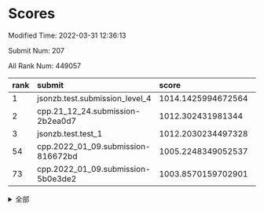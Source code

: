 # Scores

Modified Time: 2022-03-31 12:36:13

Submit Num: 207

All Rank Num: 449057

| rank |               submit               |       score        |       sigma        | pk_num |
| :--- | :--------------------------------- | :----------------- | :----------------- | :----- |
| 1    | jsonzb.test.submission_level_4     | 1014.1425994672564 | 0.8358476690668469 | 8680   |
| 2    | cpp.21_12_24.submission-2b2ea0d7   | 1012.302431981344  | 0.7737425281592528 | 8681   |
| 3    | jsonzb.test.test_1                 | 1012.2030234497328 | 0.8002747070398544 | 8678   |
| 54   | cpp.2022_01_09.submission-816672bd | 1005.2248349052537 | 0.7125035813582246 | 8676   |
| 73   | cpp.2022_01_09.submission-5b0e3de2 | 1003.8570159702901 | 0.7152539769461839 | 8675   |


<details>
<summary>全部</summary>

| rank |                 submit                 |       score        |       sigma        | pk_num |
| :--- | :------------------------------------- | :----------------- | :----------------- | :----- |
| 1    | jsonzb.test.submission_level_4         | 1014.1425994672564 | 0.8358476690668469 | 8680   |
| 2    | cpp.21_12_24.submission-2b2ea0d7       | 1012.302431981344  | 0.7737425281592528 | 8681   |
| 3    | jsonzb.test.test_1                     | 1012.2030234497328 | 0.8002747070398544 | 8678   |
| 4    | gobigger.level_3.submission_level_3_21 | 1011.3220340127572 | 0.7853240123493075 | 8675   |
| 5    | gobigger.level_3.submission_level_3_0  | 1011.2812865354506 | 0.7595978906530497 | 8684   |
| 6    | gobigger.level_3.submission_level_3_39 | 1011.2510762671504 | 0.7911286472228778 | 8677   |
| 7    | gobigger.level_3.submission_level_3_30 | 1010.9919722040123 | 0.7462073180231599 | 8673   |
| 8    | gobigger.level_3.submission_level_3_12 | 1010.9632036750365 | 0.7661634103014681 | 8682   |
| 9    | gobigger.level_3.submission_level_3_40 | 1010.9474885071829 | 0.7540089015146965 | 8682   |
| 10   | gobigger.level_3.submission_level_3_9  | 1010.8728888341955 | 0.7815251328980425 | 8676   |
| 11   | gobigger.level_3.submission_level_3_29 | 1010.7648888256548 | 0.7709486099321059 | 8678   |
| 12   | gobigger.level_3.submission_level_3_4  | 1010.7442008751673 | 0.7692931914261045 | 8672   |
| 13   | gobigger.level_3.submission_level_3_15 | 1010.7271097541969 | 0.7634293977004041 | 8677   |
| 14   | gobigger.level_3.submission_level_3_36 | 1010.7159123799152 | 0.7705596532814589 | 8674   |
| 15   | gobigger.level_3.submission_level_3_31 | 1010.629629924651  | 0.7592715090056125 | 8677   |
| 16   | gobigger.level_3.submission_level_3_32 | 1010.4757999535422 | 0.760168370246076  | 8682   |
| 17   | gobigger.level_3.submission_level_3_3  | 1010.3773494246503 | 0.7599732730076242 | 8683   |
| 18   | gobigger.level_3.submission_level_3_18 | 1010.3728265912691 | 0.7479299997353939 | 8680   |
| 19   | gobigger.level_3.submission_level_3_26 | 1010.303033161424  | 0.7499490164255896 | 8679   |
| 20   | gobigger.level_3.submission_level_3_47 | 1010.2339333518903 | 0.7629641913689094 | 8683   |
| 21   | gobigger.level_3.submission_level_3_22 | 1010.212523448552  | 0.7679146185255187 | 8678   |
| 22   | gobigger.level_3.submission_level_3_43 | 1010.101002534285  | 0.7684094704275983 | 8680   |
| 23   | gobigger.level_3.submission_level_3_37 | 1009.9785295804938 | 0.7614891901906182 | 8675   |
| 24   | gobigger.level_3.submission_level_3_2  | 1009.9328992912383 | 0.7354174893674387 | 8672   |
| 25   | gobigger.level_3.submission_level_3_49 | 1009.9318065105351 | 0.7721550579875875 | 8675   |
| 26   | gobigger.level_3.submission_level_3_19 | 1009.8962541458136 | 0.7515679650538647 | 8673   |
| 27   | gobigger.level_3.submission_level_3_17 | 1009.8955797226109 | 0.7634935934588641 | 8677   |
| 28   | gobigger.level_3.submission_level_3_46 | 1009.8231758119986 | 0.7713321930879429 | 8681   |
| 29   | gobigger.level_3.submission_level_3_45 | 1009.7959748294901 | 0.759739711955438  | 8682   |
| 30   | gobigger.level_3.submission_level_3_20 | 1009.7653335027841 | 0.753714124607665  | 8676   |
| 31   | gobigger.level_3.submission_level_3_38 | 1009.741033682492  | 0.7592118785734682 | 8680   |
| 32   | gobigger.level_3.submission_level_3_1  | 1009.705853704468  | 0.7482168298208843 | 8675   |
| 33   | gobigger.level_3.submission_level_3_24 | 1009.6667825833014 | 0.7412710641829491 | 8676   |
| 34   | gobigger.level_3.submission_level_3_34 | 1009.632233828824  | 0.7560877859280505 | 8675   |
| 35   | gobigger.level_3.submission_level_3_27 | 1009.595231876563  | 0.7537232018707632 | 8674   |
| 36   | gobigger.level_3.submission_level_3_16 | 1009.4336741496899 | 0.7559871341425659 | 8682   |
| 37   | gobigger.level_3.submission_level_3_13 | 1009.4304099410629 | 0.7393934926148141 | 8678   |
| 38   | gobigger.level_3.submission_level_3_48 | 1009.415148216194  | 0.757451687552283  | 8678   |
| 39   | gobigger.level_3.submission_level_3_35 | 1009.4135921256913 | 0.7546236267155273 | 8675   |
| 40   | gobigger.level_3.submission_level_3_41 | 1009.3689520084989 | 0.7475611818341307 | 8674   |
| 41   | gobigger.level_3.submission_level_3_42 | 1009.3554068879338 | 0.7552101383786036 | 8678   |
| 42   | gobigger.level_3.submission_level_3_6  | 1009.3454919773326 | 0.7390078179554699 | 8678   |
| 43   | gobigger.level_3.submission_level_3_5  | 1009.301788237093  | 0.7458475327731021 | 8674   |
| 44   | gobigger.level_3.submission_level_3_44 | 1009.2704223351177 | 0.7349271525852697 | 8673   |
| 45   | gobigger.level_3.submission_level_3_33 | 1009.2413938008945 | 0.7437040157840715 | 8673   |
| 46   | gobigger.level_3.submission_level_3_11 | 1009.2049792032185 | 0.7385677892135559 | 8678   |
| 47   | gobigger.level_3.submission_level_3_23 | 1009.0655394027095 | 0.7411236042732998 | 8675   |
| 48   | gobigger.level_3.submission_level_3_7  | 1008.9784957338414 | 0.7499931524199729 | 8674   |
| 49   | gobigger.level_3.submission_level_3_14 | 1008.814247302337  | 0.7543944243216694 | 8680   |
| 50   | gobigger.level_3.submission_level_3_10 | 1008.7747283508892 | 0.743444173409492  | 8671   |
| 51   | gobigger.level_3.submission_level_3_25 | 1008.7716908946962 | 0.7479577653995902 | 8679   |
| 52   | gobigger.level_3.submission_level_3_28 | 1008.48772148665   | 0.75524373747072   | 8673   |
| 53   | gobigger.level_3.submission_level_3_8  | 1008.4635325977212 | 0.7413344797009929 | 8672   |
| 54   | cpp.2022_01_09.submission-816672bd     | 1005.2248349052537 | 0.7125035813582246 | 8676   |
| 55   | gobigger.level_1.submission_level_1_0  | 1005.0276354054628 | 0.7125856588749415 | 8681   |
| 56   | gobigger.level_1.submission_level_1_35 | 1004.8896540164665 | 0.7145934105285154 | 8683   |
| 57   | gobigger.level_1.submission_level_1_7  | 1004.8583627540783 | 0.7151944827980281 | 8680   |
| 58   | gobigger.level_1.submission_level_1_38 | 1004.5889736234008 | 0.7183241588487068 | 8681   |
| 59   | gobigger.level_1.submission_level_1_31 | 1004.4780696311456 | 0.7258236752763434 | 8677   |
| 60   | gobigger.level_1.submission_level_1_4  | 1004.4645775024275 | 0.72605438096673   | 8681   |
| 61   | gobigger.level_1.submission_level_1_24 | 1004.2920344264111 | 0.7259937775538354 | 8677   |
| 62   | gobigger.level_1.submission_level_1_42 | 1004.2886411781374 | 0.7092997680454325 | 8678   |
| 63   | gobigger.level_1.submission_level_1_26 | 1004.2853097692446 | 0.7053997522642166 | 8683   |
| 64   | gobigger.level_1.submission_level_1_47 | 1004.2395198025952 | 0.728336960891244  | 8679   |
| 65   | gobigger.level_1.submission_level_1_48 | 1004.093294927335  | 0.7136349696697888 | 8680   |
| 66   | gobigger.level_1.submission_level_1_5  | 1004.0677557069279 | 0.7160751112864755 | 8677   |
| 67   | gobigger.level_1.submission_level_1_20 | 1004.0259364232473 | 0.7083475419405775 | 8678   |
| 68   | gobigger.level_1.submission_level_1_21 | 1004.0115663884063 | 0.7193270335921164 | 8680   |
| 69   | gobigger.level_1.submission_level_1_30 | 1003.9658710998018 | 0.7146612766822542 | 8670   |
| 70   | gobigger.level_1.submission_level_1_10 | 1003.8907818887753 | 0.7163466218271356 | 8681   |
| 71   | gobigger.level_1.submission_level_1_39 | 1003.8821415539471 | 0.7200761720705116 | 8678   |
| 72   | gobigger.level_1.submission_level_1_12 | 1003.8603885898567 | 0.7090103569294278 | 8680   |
| 73   | cpp.2022_01_09.submission-5b0e3de2     | 1003.8570159702901 | 0.7152539769461839 | 8675   |
| 74   | gobigger.level_1.submission_level_1_16 | 1003.8372936601573 | 0.7117530705081151 | 8683   |
| 75   | gobigger.level_1.submission_level_1_40 | 1003.8334492216798 | 0.714729595660812  | 8680   |
| 76   | gobigger.level_1.submission_level_1_43 | 1003.7737177373021 | 0.7189814803299719 | 8682   |
| 77   | gobigger.level_1.submission_level_1_36 | 1003.6873141587786 | 0.7266666133897464 | 8675   |
| 78   | gobigger.level_1.submission_level_1_33 | 1003.673776338694  | 0.7060641761742484 | 8680   |
| 79   | gobigger.level_1.submission_level_1_3  | 1003.6635059761721 | 0.7055986952527884 | 8675   |
| 80   | gobigger.level_1.submission_level_1_6  | 1003.607250424267  | 0.7111014927097399 | 8681   |
| 81   | gobigger.level_1.submission_level_1_44 | 1003.5003763089231 | 0.7240525827456585 | 8669   |
| 82   | gobigger.level_1.submission_level_1_17 | 1003.4488253752338 | 0.721501096396699  | 8679   |
| 83   | gobigger.level_1.submission_level_1_41 | 1003.4470717541524 | 0.7174910692070899 | 8676   |
| 84   | gobigger.level_1.submission_level_1_14 | 1003.4319254339415 | 0.7156682243446998 | 8683   |
| 85   | gobigger.level_1.submission_level_1_11 | 1003.3202626313969 | 0.7160029898605319 | 8671   |
| 86   | gobigger.level_1.submission_level_1_32 | 1003.3172802007467 | 0.7051696629341878 | 8675   |
| 87   | gobigger.level_1.submission_level_1_19 | 1003.1775292639966 | 0.7240417912588243 | 8677   |
| 88   | gobigger.level_1.submission_level_1_46 | 1003.0234959454502 | 0.7173894944365091 | 8681   |
| 89   | gobigger.level_1.submission_level_1_18 | 1002.9498498785009 | 0.7113470124045833 | 8679   |
| 90   | gobigger.level_1.submission_level_1_45 | 1002.941000965442  | 0.710784399635245  | 8681   |
| 91   | gobigger.level_1.submission_level_1_27 | 1002.9396866369909 | 0.7094091680842691 | 8677   |
| 92   | gobigger.level_1.submission_level_1_1  | 1002.9371272173215 | 0.7172308837576973 | 8681   |
| 93   | gobigger.level_1.submission_level_1_22 | 1002.8803245227431 | 0.723888588971539  | 8678   |
| 94   | gobigger.level_1.submission_level_1_29 | 1002.8467040487484 | 0.7134673373299237 | 8682   |
| 95   | gobigger.level_1.submission_level_1_49 | 1002.8043684119615 | 0.7118929632818193 | 8681   |
| 96   | gobigger.level_1.submission_level_1_9  | 1002.7763290034951 | 0.7260212387395522 | 8679   |
| 97   | gobigger.level_1.submission_level_1_28 | 1002.677014538355  | 0.715136766476719  | 8679   |
| 98   | gobigger.level_1.submission_level_1_23 | 1002.5567120520916 | 0.728060924471126  | 8676   |
| 99   | gobigger.level_1.submission_level_1_15 | 1002.52034375712   | 0.7120644123011768 | 8671   |
| 100  | gobigger.level_1.submission_level_1_8  | 1002.3679481631655 | 0.7238402414120715 | 8678   |
| 101  | gobigger.level_1.submission_level_1_25 | 1002.3207902909868 | 0.7035405836763874 | 8680   |
| 102  | gobigger.level_1.submission_level_1_13 | 1002.287478830185  | 0.7088688112995338 | 8680   |
| 103  | gobigger.level_1.submission_level_1_37 | 1002.0278869159032 | 0.7106653232985323 | 8678   |
| 104  | gobigger.level_1.submission_level_1_2  | 1001.9189918332515 | 0.7075053592374151 | 8684   |
| 105  | gobigger.level_1.submission_level_1_34 | 1001.907414796765  | 0.7250848522111969 | 8678   |
| 106  | gobigger.random.submission_random_22   | 998.4904975127615  | 0.7044927700681968 | 8677   |
| 107  | gobigger.random.submission_random_12   | 997.9758975512813  | 0.7046882605416828 | 8678   |
| 108  | gobigger.random.submission_random_43   | 997.342908506447   | 0.7148952372579939 | 8682   |
| 109  | gobigger.random.submission_random_15   | 997.3359248872191  | 0.6915533524664117 | 8677   |
| 110  | gobigger.random.submission_random_21   | 996.8973381619296  | 0.7130419840572375 | 8677   |
| 111  | gobigger.random.submission_random_47   | 996.7824431908411  | 0.7147724718802358 | 8679   |
| 112  | gobigger.random.submission_random_48   | 996.7527488908574  | 0.711644309836092  | 8683   |
| 113  | gobigger.random.submission_random_1    | 996.72256655177    | 0.7096246349971934 | 8671   |
| 114  | gobigger.random.submission_random_38   | 996.7185764915541  | 0.7141081094997395 | 8679   |
| 115  | gobigger.random.submission_random_39   | 996.6847424200856  | 0.7059300830542793 | 8674   |
| 116  | gobigger.random.submission_random_42   | 996.5759281951262  | 0.7024835775406045 | 8680   |
| 117  | gobigger.random.submission_random_25   | 996.5577685331363  | 0.7097329798695877 | 8674   |
| 118  | gobigger.random.submission_random_2    | 996.460521772577   | 0.7076268222171426 | 8673   |
| 119  | gobigger.random.submission_random_7    | 996.392996702209   | 0.7054859115656902 | 8676   |
| 120  | gobigger.random.submission_random_4    | 996.3746670222647  | 0.7016385861092964 | 8677   |
| 121  | gobigger.random.submission_random_34   | 996.3707082462715  | 0.703364067626707  | 8680   |
| 122  | gobigger.random.submission_random_9    | 996.3536711136036  | 0.7084038201903852 | 8684   |
| 123  | gobigger.random.submission_random_3    | 996.2405736150357  | 0.7153717259106525 | 8678   |
| 124  | gobigger.random.submission_random_19   | 996.2378494045898  | 0.7216672657507436 | 8679   |
| 125  | gobigger.random.submission_random_20   | 996.1104801382193  | 0.7079200310669514 | 8675   |
| 126  | gobigger.random.submission_random_13   | 996.0910209109236  | 0.7074891669348599 | 8675   |
| 127  | gobigger.random.submission_random_29   | 996.0477875557257  | 0.7069962593915335 | 8674   |
| 128  | gobigger.random.submission_random_37   | 996.025901711325   | 0.7257377075235473 | 8675   |
| 129  | gobigger.random.submission_random_28   | 996.0050280542423  | 0.7038860872141026 | 8680   |
| 130  | gobigger.random.submission_random_31   | 995.7774378230764  | 0.7240060418383379 | 8676   |
| 131  | gobigger.random.submission_random_36   | 995.7570979419996  | 0.711245178189763  | 8676   |
| 132  | gobigger.random.submission_random_23   | 995.7515812356853  | 0.7131524439482407 | 8681   |
| 133  | gobigger.random.submission_random_32   | 995.7412970603971  | 0.717926429741727  | 8675   |
| 134  | gobigger.random.submission_random_16   | 995.7352861554036  | 0.7172298821721755 | 8680   |
| 135  | gobigger.random.submission_random_0    | 995.7044396540864  | 0.7005876819515794 | 8675   |
| 136  | gobigger.random.submission_random_27   | 995.686861419372   | 0.7114203100419566 | 8678   |
| 137  | gobigger.random.submission_random_41   | 995.6830849969065  | 0.7137185461123045 | 8677   |
| 138  | gobigger.random.submission_random_40   | 995.6794151666013  | 0.7155883311459181 | 8672   |
| 139  | gobigger.random.submission_random_10   | 995.6637971857558  | 0.7104425964460077 | 8677   |
| 140  | gobigger.random.submission_random_30   | 995.6137628680958  | 0.7189412280240728 | 8678   |
| 141  | gobigger.random.submission_random_35   | 995.5637597337459  | 0.7044927943960683 | 8677   |
| 142  | gobigger.random.submission_random_11   | 995.554505045845   | 0.7036476156972868 | 8675   |
| 143  | gobigger.random.submission_random_46   | 995.4850574634897  | 0.715320796047666  | 8671   |
| 144  | gobigger.random.submission_random_8    | 995.4839004474536  | 0.7311288793757863 | 8677   |
| 145  | gobigger.random.submission_random_5    | 995.4711709544698  | 0.722097179944522  | 8679   |
| 146  | gobigger.random.submission_random_18   | 995.4514820414655  | 0.7078622034885337 | 8679   |
| 147  | gobigger.random.submission_random_49   | 995.3894199963183  | 0.7111718617540932 | 8677   |
| 148  | gobigger.random.submission_random_33   | 995.2981732069408  | 0.7303056570823916 | 8686   |
| 149  | gobigger.random.submission_random_6    | 995.2752596219573  | 0.7364187630713305 | 8673   |
| 150  | gobigger.random.submission_random_24   | 995.2271215945921  | 0.7309586684513323 | 8674   |
| 151  | gobigger.random.submission_random_17   | 995.1929426022161  | 0.712496984695843  | 8676   |
| 152  | gobigger.random.submission_random_44   | 995.159633687095   | 0.715768706638222  | 8677   |
| 153  | gobigger.random.submission_random_26   | 995.1503567336746  | 0.7236793788247917 | 8672   |
| 154  | gobigger.random.submission_random_45   | 995.1062079639474  | 0.7124697849577912 | 8675   |
| 155  | gobigger.random.submission_random_14   | 994.8433785190315  | 0.7298917570783202 | 8677   |
| 156  | gobigger.level_2.submission_level_2_22 | 993.8346263653086  | 0.747651726814989  | 8680   |
| 157  | gobigger.level_2.submission_level_2_24 | 993.8117480220423  | 0.7386843502090097 | 8676   |
| 158  | gobigger.level_2.submission_level_2_18 | 993.6213811481703  | 0.740711976427547  | 8675   |
| 159  | gobigger.level_2.submission_level_2_11 | 993.4930943275082  | 0.7300780521569855 | 8674   |
| 160  | gobigger.level_2.submission_level_2_17 | 993.3131731131716  | 0.7356423839698624 | 8680   |
| 161  | gobigger.level_2.submission_level_2_47 | 992.9316674245003  | 0.7403648104627761 | 8681   |
| 162  | gobigger.level_2.submission_level_2_33 | 992.8740247861532  | 0.7238674969376578 | 8672   |
| 163  | gobigger.level_2.submission_level_2_20 | 992.8503330543822  | 0.733179474779505  | 8675   |
| 164  | gobigger.level_2.submission_level_2_49 | 992.7310901157268  | 0.7559984175916904 | 8675   |
| 165  | gobigger.level_2.submission_level_2_19 | 992.6931435689277  | 0.7490159565157126 | 8676   |
| 166  | gobigger.level_2.submission_level_2_21 | 992.6782931520352  | 0.7287024400406813 | 8675   |
| 167  | gobigger.level_2.submission_level_2_45 | 992.4660212846985  | 0.7461027958271329 | 8674   |
| 168  | gobigger.level_2.submission_level_2_8  | 992.4181803416918  | 0.7468153073621422 | 8678   |
| 169  | gobigger.level_2.submission_level_2_1  | 992.3640127409215  | 0.730618129143194  | 8677   |
| 170  | gobigger.level_2.submission_level_2_4  | 992.2916509200352  | 0.7560812123109897 | 8677   |
| 171  | gobigger.level_2.submission_level_2_48 | 992.2855694954827  | 0.7470288604832502 | 8676   |
| 172  | gobigger.level_2.submission_level_2_34 | 992.2839097875033  | 0.7478897256593673 | 8676   |
| 173  | gobigger.level_2.submission_level_2_44 | 992.217301089122   | 0.7294834900954374 | 8675   |
| 174  | gobigger.level_2.submission_level_2_40 | 992.2090967536395  | 0.7445751183684178 | 8680   |
| 175  | gobigger.level_2.submission_level_2_5  | 992.1896626307586  | 0.7703477784560674 | 8679   |
| 176  | gobigger.level_2.submission_level_2_16 | 992.164830148526   | 0.7389829923905413 | 8679   |
| 177  | gobigger.level_2.submission_level_2_27 | 992.1339251041569  | 0.7465610163523155 | 8680   |
| 178  | gobigger.level_2.submission_level_2_30 | 992.1272495711796  | 0.7463452235087464 | 8681   |
| 179  | gobigger.level_2.submission_level_2_25 | 992.0792230890607  | 0.7671752052064807 | 8678   |
| 180  | gobigger.level_2.submission_level_2_36 | 992.0573416707243  | 0.7567764203574223 | 8674   |
| 181  | gobigger.level_2.submission_level_2_3  | 992.0380228202903  | 0.728399274788875  | 8679   |
| 182  | gobigger.level_2.submission_level_2_23 | 992.0266519141624  | 0.7518466262064534 | 8681   |
| 183  | gobigger.level_2.submission_level_2_26 | 991.9944504124148  | 0.7412282798088171 | 8681   |
| 184  | gobigger.level_2.submission_level_2_28 | 991.9879677222015  | 0.7479601306310704 | 8678   |
| 185  | gobigger.level_2.submission_level_2_6  | 991.9756074703301  | 0.7383977984541286 | 8677   |
| 186  | gobigger.level_2.submission_level_2_46 | 991.9680064005425  | 0.7380149366880425 | 8681   |
| 187  | gobigger.level_2.submission_level_2_42 | 991.9073471901704  | 0.758373843792072  | 8679   |
| 188  | gobigger.level_2.submission_level_2_39 | 991.8530257234189  | 0.7667483520129589 | 8679   |
| 189  | gobigger.level_2.submission_level_2_14 | 991.8165774758036  | 0.7554060066839353 | 8679   |
| 190  | gobigger.level_2.submission_level_2_2  | 991.7653959673887  | 0.7452786756670243 | 8676   |
| 191  | gobigger.level_2.submission_level_2_15 | 991.7184841008633  | 0.7374114818246077 | 8673   |
| 192  | gobigger.level_2.submission_level_2_32 | 991.6752988756962  | 0.7501331048532803 | 8678   |
| 193  | gobigger.level_2.submission_level_2_9  | 991.6367647097854  | 0.7438285028805568 | 8678   |
| 194  | gobigger.level_2.submission_level_2_13 | 991.4748008461372  | 0.7507342683562281 | 8674   |
| 195  | gobigger.level_2.submission_level_2_31 | 991.4511469651823  | 0.762864577486324  | 8678   |
| 196  | gobigger.level_2.submission_level_2_12 | 991.3738210636802  | 0.7647045402015653 | 8675   |
| 197  | gobigger.level_2.submission_level_2_7  | 991.0012758141921  | 0.7665017910894999 | 8677   |
| 198  | gobigger.level_2.submission_level_2_41 | 990.8528857420704  | 0.7602555146455168 | 8680   |
| 199  | gobigger.level_2.submission_level_2_0  | 990.8452686079364  | 0.7578446595809492 | 8682   |
| 200  | gobigger.level_2.submission_level_2_38 | 990.5479238274152  | 0.7827357329855542 | 8677   |
| 201  | gobigger.level_2.submission_level_2_43 | 990.5038138354796  | 0.7830765508719205 | 8671   |
| 202  | gobigger.level_2.submission_level_2_29 | 990.4676333934946  | 0.78048121997008   | 8675   |
| 203  | gobigger.level_2.submission_level_2_35 | 990.4009324463705  | 0.7945657272271429 | 8679   |
| 204  | gobigger.level_2.submission_level_2_10 | 990.3028927735791  | 0.7565954843453931 | 8675   |
| 205  | gobigger.level_2.submission_level_2_37 | 990.1793872751898  | 0.7722460655044552 | 8676   |
| 206  | gobigger.none.submission_none_0        | 978.270823588731   | 1.2581888285847789 | 8677   |
| 207  | gobigger.none.submission_none_1        | 975.8389474877825  | 1.4992187803371109 | 8675   |

</details>